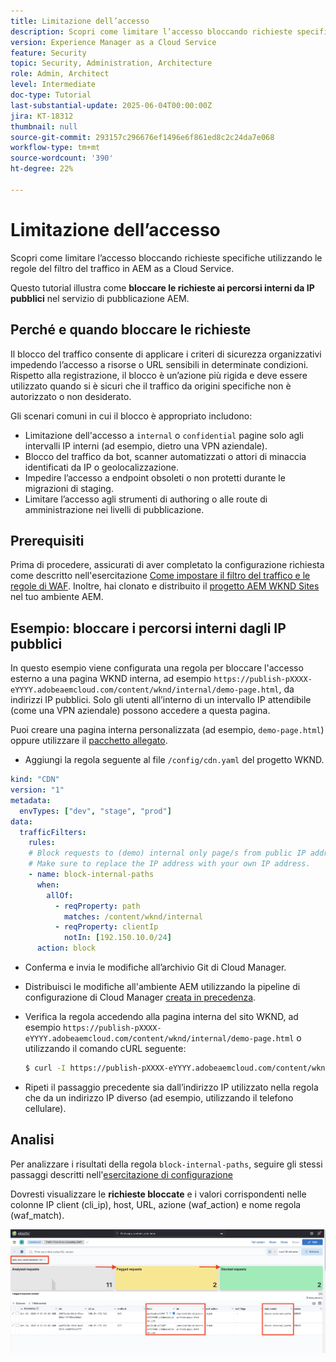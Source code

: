 ```yaml
---
title: Limitazione dell’accesso
description: Scopri come limitare l’accesso bloccando richieste specifiche utilizzando le regole del filtro del traffico in AEM as a Cloud Service.
version: Experience Manager as a Cloud Service
feature: Security
topic: Security, Administration, Architecture
role: Admin, Architect
level: Intermediate
doc-type: Tutorial
last-substantial-update: 2025-06-04T00:00:00Z
jira: KT-18312
thumbnail: null
source-git-commit: 293157c296676ef1496e6f861ed8c2c24da7e068
workflow-type: tm+mt
source-wordcount: '390'
ht-degree: 22%

---
```


# Limitazione dell’accesso

Scopri come limitare l’accesso bloccando richieste specifiche utilizzando le regole del filtro del traffico in AEM as a Cloud Service.

Questo tutorial illustra come **bloccare le richieste ai percorsi interni da IP pubblici** nel servizio di pubblicazione AEM.

## Perché e quando bloccare le richieste

Il blocco del traffico consente di applicare i criteri di sicurezza organizzativi impedendo l’accesso a risorse o URL sensibili in determinate condizioni. Rispetto alla registrazione, il blocco è un’azione più rigida e deve essere utilizzato quando si è sicuri che il traffico da origini specifiche non è autorizzato o non desiderato.

Gli scenari comuni in cui il blocco è appropriato includono:

- Limitazione dell&#39;accesso a `internal` o `confidential` pagine solo agli intervalli IP interni (ad esempio, dietro una VPN aziendale).
- Blocco del traffico da bot, scanner automatizzati o attori di minaccia identificati da IP o geolocalizzazione.
- Impedire l’accesso a endpoint obsoleti o non protetti durante le migrazioni di staging.
- Limitare l’accesso agli strumenti di authoring o alle route di amministrazione nei livelli di pubblicazione.

## Prerequisiti

Prima di procedere, assicurati di aver completato la configurazione richiesta come descritto nell&#39;esercitazione [Come impostare il filtro del traffico e le regole di WAF](../setup.md). Inoltre, hai clonato e distribuito il [progetto AEM WKND Sites](https://github.com/adobe/aem-guides-wknd) nel tuo ambiente AEM.

## Esempio: bloccare i percorsi interni dagli IP pubblici

In questo esempio viene configurata una regola per bloccare l&#39;accesso esterno a una pagina WKND interna, ad esempio `https://publish-pXXXX-eYYYY.adobeaemcloud.com/content/wknd/internal/demo-page.html`, da indirizzi IP pubblici. Solo gli utenti all’interno di un intervallo IP attendibile (come una VPN aziendale) possono accedere a questa pagina.

Puoi creare una pagina interna personalizzata (ad esempio, `demo-page.html`) oppure utilizzare il [pacchetto allegato](../assets/how-to/demo-internal-pages-package.zip).

- Aggiungi la regola seguente al file `/config/cdn.yaml` del progetto WKND.

```yaml
kind: "CDN"
version: "1"
metadata:
  envTypes: ["dev", "stage", "prod"]
data:
  trafficFilters:
    rules:
    # Block requests to (demo) internal only page/s from public IP address but allow from internal IP address.
    # Make sure to replace the IP address with your own IP address.
    - name: block-internal-paths
      when:
        allOf:
          - reqProperty: path
            matches: /content/wknd/internal
          - reqProperty: clientIp
            notIn: [192.150.10.0/24]
      action: block    
```

- Conferma e invia le modifiche all’archivio Git di Cloud Manager.

- Distribuisci le modifiche all&#39;ambiente AEM utilizzando la pipeline di configurazione di Cloud Manager [creata in precedenza](../setup.md#deploy-rules-using-adobe-cloud-manager).

- Verifica la regola accedendo alla pagina interna del sito WKND, ad esempio `https://publish-pXXXX-eYYYY.adobeaemcloud.com/content/wknd/internal/demo-page.html` o utilizzando il comando cURL seguente:

  ```bash
  $ curl -I https://publish-pXXXX-eYYYY.adobeaemcloud.com/content/wknd/internal/demo-page.html
  ```

- Ripeti il passaggio precedente sia dall’indirizzo IP utilizzato nella regola che da un indirizzo IP diverso (ad esempio, utilizzando il telefono cellulare).

## Analisi

Per analizzare i risultati della regola `block-internal-paths`, seguire gli stessi passaggi descritti nell&#39;[esercitazione di configurazione](../setup.md#cdn-logs-ingestion)

Dovresti visualizzare le **richieste bloccate** e i valori corrispondenti nelle colonne IP client (cli_ip), host, URL, azione (waf_action) e nome regola (waf_match).

![Dashboard dello strumento ELK: richiesta bloccata](../assets/how-to/elk-tool-dashboard-blocked.png)
